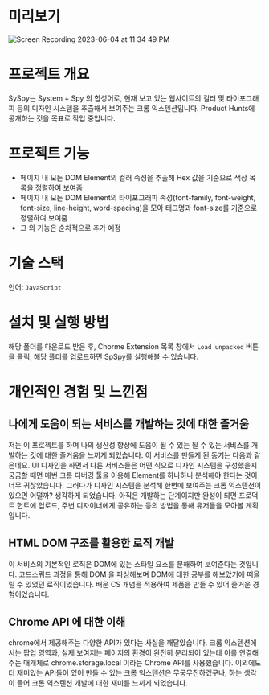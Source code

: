 # 미리보기
![Screen Recording 2023-06-04 at 11 34 49 PM](https://github.com/codesquad-members-2023-team6/issue-tracker/assets/96381221/bf7a2d7c-7900-44ef-a2b5-a75e3ab9ca13)

# 프로젝트 개요

SySpy는 System + Spy 의 합성어로, 현재 보고 있는 웹사이트의 컬러 및 타이포그래피 등의 디자인 시스템을 추출해서 보여주는 크롬 익스텐션입니다. Product Hunts에 공개하는 것을 목표로 작업 중입니다.

# 프로젝트 기능

- 페이지 내 모든 DOM Element의 컬러 속성을 추출해 Hex 값을 기준으로 색상 목록을 정렬하여 보여줌
- 페이지 내 모든 DOM Element의 타이포그래피 속성(font-family, font-weight, font-size, line-height, word-spacing)을 모아 태그명과 font-size를 기준으로 정렬하여 보여줌
- 그 외 기능은 순차적으로 추가 예정

# 기술 스택

언어: `JavaScript`

# 설치 및 실행 방법

해당 폴더를 다운로드 받은 후, Chorme Extension 목록 창에서 `Load unpacked` 버튼을 클릭, 해당 폴더를 업로드하면 SpSpy를 실행해볼 수 있습니다.

# 개인적인 경험 및 느낀점

## 나에게 도움이 되는 서비스를 개발하는 것에 대한 즐거움
저는 이 프로젝트를 하며 나의 생산성 향상에 도움이 될 수 있는 될 수 있는 서비스를 개발하는 것에 대한 즐거움을 느끼게 되었습니다. 이 서비스를 만들게 된 동기는 다음과 같은데요. UI 디자인을 하면서 다른 서비스들은 어떤 식으로 디자인 시스템을 구성했을지 궁금할 때면 매번 크롬 디버깅 툴을 이용해 Element를 하나하나 분석해야 한다는 것이 너무 귀찮았습니다. 그러다가 디자인 시스템을 분석해 한번에 보여주는 크롬 익스텐션이 있으면 어떨까? 생각하게 되었습니다. 아직은 개발하는 단계이지만 완성이 되면 프로덕트 헌트에 업로드, 주변 디자이너에게 공유하는 등의 방법을 통해 유저들을 모아볼 계획입니다.
## HTML DOM 구조를 활용한 로직 개발
이 서비스의 기본적인 로직은 DOM에 있는 스타일 요소를 분해하여 보여준다는 것입니다. 코드스쿼드 과정을 통해 DOM 을 파싱해보며 DOM에 대한 공부를 해보았기에 떠올릴 수 있었던 로직이었습니다. 배운 CS 개념을 적용하여 제품을 만들 수 있어 즐거운 경험이었습니다.
## Chrome API 에 대한 이해
chrome에서 제공해주는 다양한 API가 있다는 사실을 깨달았습니다. 크롬 익스텐션에서는 팝업 영역과, 실제 보여지는 페이지의 환경이 완전히 분리되어 있는데 이를 연결해주는 매개체로 chrome.storage.local 이라는 Chrome API를 사용했습니다. 이외에도 더 재미있는 API들이 있어 만들 수 있는 크롬 익스텐션은 무궁무진하겠구나, 하는 생각이 들어 크롬 익스텐션 개발에 대한 재미를 느끼게 되었습니다.

